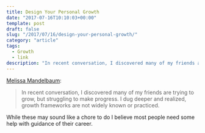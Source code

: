 ```yaml
---
title: Design Your Personal Growth
date: "2017-07-16T10:10:03+00:00"
template: post
draft: false
slug: "/2017/07/16/design-your-personal-growth/"
category: "article"
tags:
  - Growth
  - link
description: "In recent conversation, I discovered many of my friends are trying to grow, but struggling to make progress. I dug deeper and realized, growth frameworks are not widely known or practiced."
---
```


[Melissa Mandelbaum](https://medium.com/@lissalauren/design-your-personal-growth-831582b8524d):

> In recent conversation, I discovered many of my friends are trying to grow, but struggling to make progress. I dug deeper and realized, growth frameworks are not widely known or practiced.

While these may sound like a chore to do I believe most people need some help with guidance of their career.
